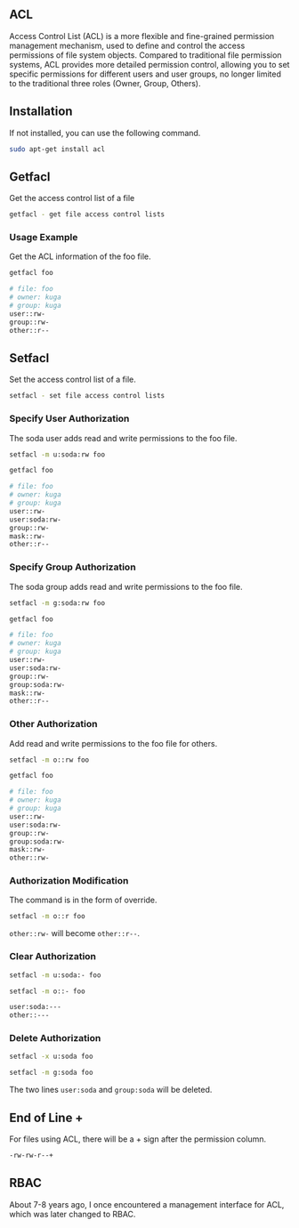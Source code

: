 ## ACL

Access Control List (ACL) is a more flexible and fine-grained permission management mechanism,
used to define and control the access permissions of file system objects. Compared to traditional file permission systems, ACL provides more detailed permission control,
allowing you to set specific permissions for different users and user groups, no longer limited to the traditional three roles (Owner, Group, Others).

## Installation

If not installed, you can use the following command.

```bash
sudo apt-get install acl
```

## Getfacl

Get the access control list of a file

```bash
getfacl - get file access control lists
```

### Usage Example

Get the ACL information of the foo file.

```bash
getfacl foo
```

```bash
# file: foo
# owner: kuga
# group: kuga
user::rw-
group::rw-
other::r--
```

## Setfacl

Set the access control list of a file.

```bash
setfacl - set file access control lists
```

### Specify User Authorization

The soda user adds read and write permissions to the foo file.

```bash
setfacl -m u:soda:rw foo
```

```bash
getfacl foo
```

```bash
# file: foo
# owner: kuga
# group: kuga
user::rw-
user:soda:rw-
group::rw-
mask::rw-
other::r--
```

### Specify Group Authorization

The soda group adds read and write permissions to the foo file.

```bash
setfacl -m g:soda:rw foo
```

```bash
getfacl foo
```

```bash
# file: foo
# owner: kuga
# group: kuga
user::rw-
user:soda:rw-
group::rw-
group:soda:rw-
mask::rw-
other::r--
```

### Other Authorization

Add read and write permissions to the foo file for others.

```bash
setfacl -m o::rw foo
```

```bash
getfacl foo
```

```bash
# file: foo
# owner: kuga
# group: kuga
user::rw-
user:soda:rw-
group::rw-
group:soda:rw-
mask::rw-
other::rw-
```

### Authorization Modification

The command is in the form of override.

```bash
setfacl -m o::r foo
```

`other::rw-` will become `other::r--`.

### Clear Authorization

```bash
setfacl -m u:soda:- foo
```

```bash
setfacl -m o::- foo
```

```bash
user:soda:---
other::---
```

### Delete Authorization

```bash
setfacl -x u:soda foo
```

```bash
setfacl -m g:soda foo
```

The two lines `user:soda` and `group:soda` will be deleted.

## End of Line +

For files using ACL, there will be a + sign after the permission column.

```bash
-rw-rw-r--+
```

## RBAC

About 7-8 years ago, I once encountered a management interface for ACL, which was later changed to RBAC.

